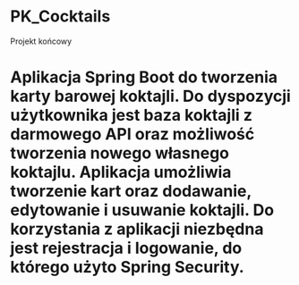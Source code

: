 # PK_Cocktails
Projekt końcowy

Aplikacja Spring Boot do tworzenia karty barowej koktajli. Do dyspozycji użytkownika jest baza koktajli z darmowego API oraz możliwość tworzenia nowego własnego koktajlu.
Aplikacja umożliwia tworzenie kart oraz dodawanie, edytowanie i usuwanie koktajli. 
Do korzystania z aplikacji niezbędna jest rejestracja i logowanie, do którego użyto Spring Security.
======
